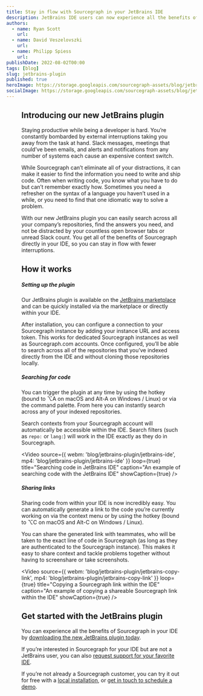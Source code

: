 ```yaml
---
title: Stay in flow with Sourcegraph in your JetBrains IDE
description: JetBrains IDE users can now experience all the benefits of Sourcegraph search directly from their IDE with the Sourcegraph plugin.
authors:
  - name: Ryan Scott
    url: 
  - name: David Veszelovszki
    url: 
  - name: Philipp Spiess
    url: 
publishDate: 2022-08-02T00:00
tags: [blog]
slug: jetbrains-plugin
published: true
heroImage: https://storage.googleapis.com/sourcegraph-assets/blog/jetbrains-plugin/jetbrains-announcement-hero.png
socialImage: https://storage.googleapis.com/sourcegraph-assets/blog/jetbrains-plugin/jetbrains-announcement-hero.png
---
```


<Figure
  src="https://storage.googleapis.com/sourcegraph-assets/blog/jetbrains-plugin/jetbrains-announcement-hero.png"
  alt="JetBrains plugin hero image"
/>

## Introducing our new JetBrains plugin

Staying productive while being a developer is hard. You’re constantly bombarded by external interruptions taking you away from the task at hand. Slack messages, meetings that could’ve been emails, and alerts and notifications from any number of systems each cause an expensive context switch.  

While Sourcegraph can’t eliminate all of your distractions, it can make it easier to find the information you need to write and ship code. Often when writing code, you know what you have to do but can’t remember exactly how. Sometimes you need a refresher on the syntax of a language you haven’t used in a while, or you need to find that one idiomatic way to solve a problem. 

With our new JetBrains plugin you can easily search across all your company’s repositories, find the answers you need, and not be distracted by your countless open browser tabs or unread Slack count. You get all of the benefits of Sourcegraph directly in your IDE, so you can stay in flow with fewer interruptions.

## How it works

##### Setting up the plugin
Our JetBrains plugin is available on the [JetBrains marketplace](https://plugins.jetbrains.com/plugin/9682-sourcegraph) and can be quickly installed via the marketplace or directly within your IDE. 

After installation, you can configure a connection to your Sourcegraph instance by adding your instance URL and access token. This works for dedicated Sourcegraph instances as well as Sourcegraph.com accounts. Once configured, you’ll be able to search across all of the repositories that you’ve indexed directly from the IDE and without cloning those repositories locally.

##### Searching for code
You can trigger the plugin at any time by using the hotkey (bound to ⌥A on macOS and Alt-A on Windows / Linux) or via the command palette. From here you can instantly search across any of your indexed repositories. 

Search contexts from your Sourcegraph account will automatically be accessible within the IDE. Search filters (such as `repo:` or `lang:`) will work in the IDE exactly as they do in Sourcegraph.

<Video 
  source={{
    webm: 'blog/jetbrains-plugin/jetbrains-ide',
    mp4: 'blog/jetbrains-plugin/jetbrains-ide'
  }}
  loop={true}
  title="Searching code in JetBrains IDE"
  caption="An example of searching code with the JetBrains IDE"
  showCaption={true}
/>

##### Sharing links
Sharing code from within your IDE is now incredibly easy. You can automatically generate a link to the code you’re currently working on via the context menu or by using the hotkey (bound to ⌥C on macOS and Alt-C on Windows / Linux).

You can share the generated link with teammates, who will be taken to the exact line of code in Sourcegraph (as long as they are authenticated to the Sourcegraph instance). This makes it easy to share context and tackle problems together without having to screenshare or take screenshots.

<Video 
  source={{
    webm: 'blog/jetbrains-plugin/jetbrains-copy-link',
    mp4: 'blog/jetbrains-plugin/jetbrains-copy-link'
  }}
  loop={true}
  title="Copying a Sourcegraph link within the IDE"
  caption="An example of copying a shareable Sourcegraph link within the IDE"
  showCaption={true}
/>

## Get started with the JetBrains plugin

You can experience all the benefits of Sourcegraph in your IDE by [downloading the new JetBrains plugin today](https://plugins.jetbrains.com/plugin/9682-sourcegraph).

If you’re interested in Sourcegraph for your IDE but are not a JetBrains user, you can also [request support for your favorite IDE](https://github.com/sourcegraph/sourcegraph/issues/new?title=New+IDE+extension+request&labels=team/integrations,editor-extension).

If you’re not already a Sourcegraph customer, you can try it out for free with a [local installation](https://about.sourcegraph.com/get-started/self-hosted), or [get in touch to schedule a demo](https://about.sourcegraph.com/demo). 
